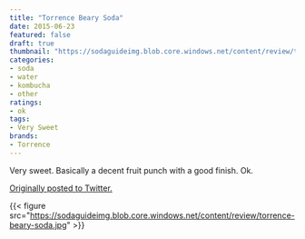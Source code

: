 ```yaml
---
title: "Torrence Beary Soda"
date: 2015-06-23
featured: false
draft: true
thumbnail: "https://sodaguideimg.blob.core.windows.net/content/review/thumbs/torrence-beary-soda.jpg"
categories:
- soda
- water
- kombucha
- other
ratings:
- ok
tags:
- Very Sweet
brands:
- Torrence
---
```


Very sweet. Basically a decent fruit punch with a good finish. Ok.

[Originally posted to Twitter.](https://twitter.com/Cavorter/status/613402201969565697)

{{< figure src="https://sodaguideimg.blob.core.windows.net/content/review/torrence-beary-soda.jpg" >}}

